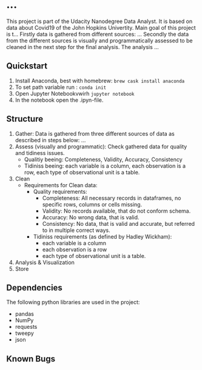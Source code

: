 # ...

This project is part of the Udacity Nanodegree Data Analyst. It is based on data
about Covid19 of the John Hopkins Univertity.
Main goal of this project is t... Firstly data is gathered from different sources:
 ...
 Secondly the data from the different sources is visually and programmatically
 assessed to be cleaned in the next step for the final
 analysis. The analysis ...

## Quickstart
1. Install Anaconda, best with homebrew: `brew cask install anaconda `
2. To set path variable run : ```conda init```
3. Open Jupyter Notebookvwirh ```jupyter notebook```
4. In the notebook open the .ipyn-file.


## Structure

1. Gather: Data is gathered from three different sources of data as described
   in steps below:
   ...
2. Assess (visually and programmatic): Check gathered data for quality and  tidiness issues.
   - Qualitiy beeing: Completeness, Validity, Accuracy, Consistency
   - Tidiniss beeing: each variable is a column, each observation is a row, each type of observational unit is a table.
3. Clean
   - Requirements for Clean data:
     - Quality requirements:
       - Completeness: All necessary records in dataframes, no specific rows, columns or cells missing.
       - Validity: No records available, that do not conform schema.
       - Accuracy: No wrong data, that is valid.
       - Consistency: No data, that is valid and accurate, but referred to in multiple correct ways.
      - Tidiniss requirements (as defined by Hadley Wickham):
        - each variable is a column
        - each observation is a row
        - each type of observational unit is a table.
4. Analysis & Visualization
5. Store

## Dependencies
The following python libraries are used in the project:
- pandas
- NumPy
- requests
- tweepy
- json

## Known Bugs
